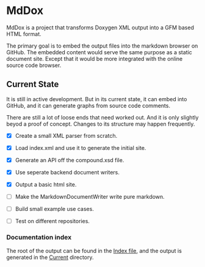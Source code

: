 # MdDox

MdDox is a project that transforms Doxygen XML output into a GFM based 
HTML format. 


The primary goal is to embed the output files into the markdown browser on GitHub. 
The embedded content would serve the same purpose as a static document site. 
Except that it would be more integrated with the online source code browser. 


## Current State

It is still in active development. But in its current state, it can embed into GitHub,
and it can generate graphs from source code comments.

There are still a lot of loose ends that need worked out. And it is only slightly beyod
a proof of concept. Changes to its structure may happen frequently.



- [x] Create a small XML parser from scratch. 
- [x] Load index.xml and use it to generate the initial site. 
- [x] Generate an API off the compound.xsd file.
- [x] Use seperate backend document writers.
- [X] Output a basic html site.
- [ ] Make the MarkdownDocumentWriter write pure markdown.
- [ ] Build small example use cases.
- [ ] Test on different repositories. 


### Documentation index

The root of the output can be found in the [Index file](Current/markdown/indexpage.md#mddox), and the output is generated in the [Current](Current/) directory.